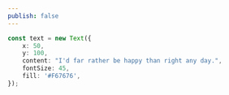 ```yaml
---
publish: false
---
```


<script setup>
import TextPath from '../../components/TextPath.vue'
</script>

<TextPath />

```ts
const text = new Text({
    x: 50,
    y: 100,
    content: "I'd far rather be happy than right any day.",
    fontSize: 45,
    fill: '#F67676',
});
```
